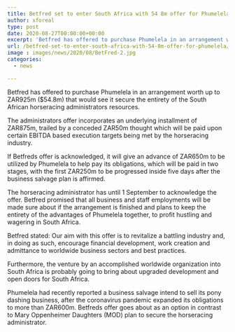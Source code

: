 ```yaml
---
title: Betfred set to enter South Africa with 54 8m offer for Phumelela
author: xforeal 
type: post
date: 2020-08-27T00:00:00+00:00
excerpt: 'Betfred has offered to purchase Phumelela in an arrangement worth up to ZAR925m ($54 '
url: /betfred-set-to-enter-south-africa-with-54-8m-offer-for-phumelela/
image : images/news/2020/08/BetFred-2.jpg
categories:
  - news

---
```

Betfred has offered to purchase Phumelela in an arrangement worth up to ZAR925m ($54.8m) that would see it secure the entirety of the South African horseracing administrators resources. 

The administrators offer incorporates an underlying installment of ZAR875m, trailed by a conceded ZAR50m thought which will be paid upon certain EBITDA based execution targets being met by the horseracing industry. 

If Betfreds offer is acknowledged, it will give an advance of ZAR650m to be utilized by Phumelela to help pay its obligations, which will be paid in two stages, with the first ZAR250m to be progressed inside five days after the business salvage plan is affirmed. 

The horseracing administrator has until 1 September to acknowledge the offer. Betfred promised that all business and staff employments will be made sure about if the arrangement is finished and plans to keep the entirety of the advantages of Phumelela together, to profit hustling and wagering in South Africa. 

Betfred stated: Our aim with this offer is to revitalize a battling industry and, in doing as such, encourage financial development, work creation and admittance to worldwide business sectors and best practices. 

Furthermore, the venture by an accomplished worldwide organization into South Africa is probably going to bring about upgraded development and open doors for South Africa. 

Phumelela had recently reported a business salvage intend to sell its pony dashing business, after the coronavirus pandemic expanded its obligations to more than ZAR600m. Betfreds offer goes about as an option in contrast to Mary Oppenheimer Daughters (MOD) plan to secure the horseracing administrator.